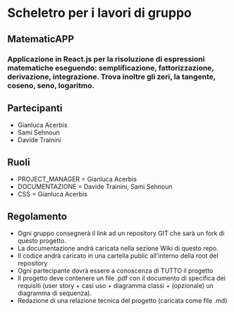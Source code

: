 # Scheletro per i lavori di gruppo

## MatematicAPP

### Applicazione in React.js per la risoluzione di espressioni matematiche eseguendo: semplificazione, fattorizzazione, derivazione, integrazione. Trova inoltre gli zeri, la tangente, coseno, seno, logaritmo.

## Partecipanti
* Gianluca Acerbis
* Sami Sehnoun
* Davide Trainini

## Ruoli
* PROJECT_MANAGER = Gianluca Acerbis
* DOCUMENTAZIONE = Davide Trainini, Sami Sehnoun
* CSS = Gianluca Acerbis

## Regolamento
* Ogni gruppo consegnerà il link ad un repository GIT che sarà un fork di questo progetto.
* La documentazione andrà caricata nella sezione Wiki di questo repo.
* Il codice andrà caricato in una cartella public all'interno della root del repository
* Ogni partecipante dovrà essere a conoscenza di TUTTO il progetto
* Il progetto deve contenere un file .pdf con il documento di specifica dei requisiti (user story + casi uso + diagramma classi + (opzionale) un diagramma di sequenza).
* Redazione di una relazione tecnica del progetto (caricata come file .md)
